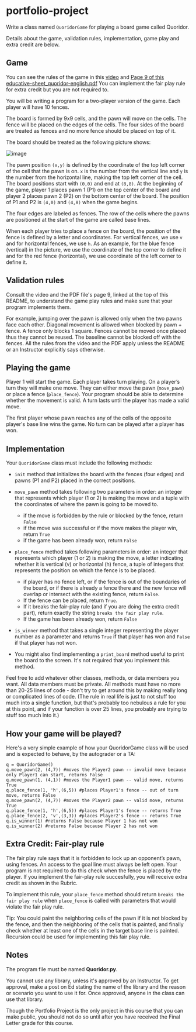 # portfolio-project

Write a class named `QuoridorGame` for playing a board game called Quoridor. 

Details about the game, validation rules, implementation, game play and extra credit are below.

## Game

You can see the rules of the game in this [video](https://www.youtube.com/watch?v=6ISruhN0Hc0) and [Page 9 of this educative-sheet_quoridor-english.pdf](https://en.gigamic.com/files/media/fiche_pedagogique/educative-sheet_quoridor-english.pdf) You can implement the fair play rule for extra credit but you are not required to.

You will be writing a program for a two-player version of the game.  Each player will have 10 fences.

The board is formed by 9x9 cells, and the pawn will move on the cells.  The fence will be placed on the edges of the cells.  The four sides of the board are treated as fences and no more fence should be placed on top of it.

The board should be treated as the following picture shows:

![image](https://user-images.githubusercontent.com/21003726/127106790-aaf4e265-a122-4fc3-bc70-77a261c78ea2.png)
 
The pawn position `(x,y)` is defined by the coordinate of the top left corner of the cell that the pawn is on. `x` is the number from the vertical line and `y` is the number from the horizontal line, making the top left corner of the cell. The board positions start with `(0,0)` and end at `(8,8)`. At the beginning of the game, player 1 places pawn 1 (P1) on the top center of the board and player 2 places pawn 2 (P2) on the bottom center of the board.  The position of P1 and P2 is `(4,0)` and `(4,8)` when the game begins.   

The four edges are labeled as fences. The row of the cells where the pawns are positioned at the start of the game are called base lines.

When each player tries to place a fence on the board, the position of the fence is defined by a letter and coordinates.  For vertical fences, we use `v` and for horizontal fences, we use `h`.  As an example, for the blue fence (vertical) in the picture, we use the coordinate of the top corner to define it and for the red fence (horizontal), we use coordinate of the left corner to define it. 

## Validation rules

Consult the video and the PDF file's page 9, linked at the top of this README, to understand the game play rules and make sure that your program implements them.

For example, jumping over the pawn is allowed only when the two pawns face each other. Diagonal movement is allowed when blocked by pawn + fence. A fence only blocks 1 square. Fences cannot be moved once placed thus they cannot be reused. The baseline cannot be blocked off with the fences. All the rules from the video and the PDF apply unless the README or an Instructor explicitly says otherwise.

## Playing the game

Player 1 will start the game. Each player takes turn playing. On a player’s turn they will make one move. They can either move the pawn (`move_pawn`) or place a fence (`place_fence`). Your program should be able to determine whether the movement is valid. A turn lasts until the player has made a valid move.
 
The first player whose pawn reaches any of the cells of the opposite player's base line wins the game. No turn can be played after a player has won.

## Implementation
Your `QuoridorGame` class must include the following methods:

* `init` method that initializes the board with the fences (four edges) and pawns (P1 and P2) placed in the correct positions. 

* `move_pawn` method takes following two parameters in order: an integer that represents which player (1 or 2) is making the move and a tuple with the coordinates of where the pawn is going to be moved to.
    - if the move is forbidden by the rule or blocked by the fence, return `False`
    - if the move was successful or if the move makes the player win, return `True`
    - if the game has been already won, return `False`

* `place_fence` method takes following parameters in order: an integer that represents which player (1 or 2) is making the move, a letter indicating whether it is vertical (v) or horizontal (h) fence, a tuple of integers that represents the position on which the fence is to be placed.   
    - if player has no fence left, or if the fence is out of the boundaries of the board, or if there is already a fence there and the new fence will overlap or intersect with the existing fence, return `False`. 
    - If the fence can be placed, return `True`.
    - If it breaks the fair-play rule (and if you are doing the extra credit part), return exactly the string `breaks the fair play rule`.
    - If the game has been already won, return `False`

* `is_winner` method that takes a single integer representing the player number as a parameter and returns `True` if that player has won and `False` if that player has not won.

* You might also find implementing a `print_board` method useful to print the board to the screen. It's not required that you implement this method.

Feel free to add whatever other classes, methods, or data members you want. All data members must be private. All methods must have no more than 20-25 lines of code - don't try to get around this by making really long or complicated lines of code. (The rule in real life is just to not stuff too much into a single function, but that's probably too nebulous a rule for you at this point, and if your function is over 25 lines, you probably are trying to stuff too much into it.)

## How your game will be played?

Here's a very simple example of how your QuoridorGame class will be used and is expected to behave, by the autograder or a TA:

```
q = QuoridorGame()
q.move_pawn(2, (4,7)) #moves the Player2 pawn -- invalid move because only Player1 can start, returns False
q.move_pawn(1, (4,1)) #moves the Player1 pawn -- valid move, returns True
q.place_fence(1, 'h',(6,5)) #places Player1's fence -- out of turn move, returns False 
q.move_pawn(2, (4,7)) #moves the Player2 pawn -- valid move, returns True
q.place_fence(1, 'h',(6,5)) #places Player1's fence -- returns True
q.place_fence(2, 'v',(3,3)) #places Player2's fence -- returns True
q.is_winner(1) #returns False because Player 1 has not won
q.is_winner(2) #returns False because Player 2 has not won

```

## Extra Credit: Fair-play rule
The fair play rule says that it is forbidden to lock up an opponent’s pawn, using fences. An access to the goal line must always be left open. Your program is not required to do this check when the fence is placed by the player.  If you implement the fair-play rule succesfully, you will receive extra credit as shown in the Rubric.

To implement this rule, your `place_fence` method should return `breaks the fair play rule` when `place_fence` is called with parameters that would violate the fair play rule.

Tip: You could paint the neighboring cells of the pawn if it is not blocked by the fence, and then the neighboring of the cells that is painted, and finally check whether at least one of the cells in the target base line is painted.  Recursion could be used for implementing this fair play rule.

## Notes

The program file must be named **Quoridor.py**.

You cannot use any library, unless it's approved by an Instructor. To get approval, make a post on Ed stating the name of the library and the reason or scenario you want to use it for. Once approved, anyone in the class can use that library.

Though the Portfolio Project is the only project in this course that you can make public, you should not do so until after you have received the Final Letter grade for this course. 
